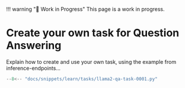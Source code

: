 !!! warning "🚧 Work in Progress"
    This page is a work in progress.

# Create your own task for Question Answering

Explain how to create and use your own task, using the example from inference-endpoints...

```python
--8<-- "docs/snippets/learn/tasks/llama2-qa-task-0001.py"
```
